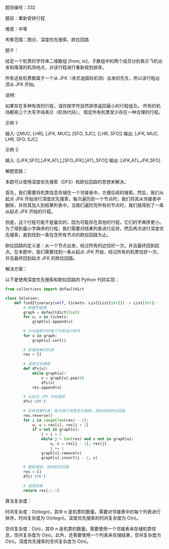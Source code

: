 题目编号：332

题目：重新安排行程

难度：中等

考察范围：图论、深度优先搜索、欧拉回路

题干：

给定一个机票的字符串二维数组 [from, to]，子数组中的两个成员分别表示飞机出发和降落的机场地点，对该行程进行重新规划排序。

所有这些机票都属于一个从 JFK（肯尼迪国际机场）出发的先生，所以该行程必须从 JFK 开始。

说明:

如果存在多种有效的行程，请你按字符自然排序返回最小的行程组合。
所有的机场都用三个大写字母表示（机场代码）。
假定所有机票至少存在一种合理的行程。

示例 1:

输入: [[MUC, LHR], [JFK, MUC], [SFO, SJC], [LHR, SFO]]
输出: [JFK, MUC, LHR, SFO, SJC]

示例 2:

输入: [[JFK,SFO],[JFK,ATL],[SFO,JFK],[ATL,SFO]]
输出: [JFK,ATL,JFK,SFO]

解题思路：

本题可以使用深度优先搜索（DFS）和欧拉回路的思想来解决。

首先，我们需要将机票信息存储在一个邻接表中，方便后续的搜索。然后，我们从起点 JFK 开始进行深度优先搜索，每次遍历到一个节点时，我们将其从邻接表中删除，并将其加入到结果列表中。当我们遍历完所有的节点时，我们就得到了一条从起点 JFK 开始的行程。

但是，这个行程可能不是最优的，因为可能存在其他的行程，它们的字典序更小。为了得到最小字典序的行程，我们需要对结果列表进行反转，然后再次进行深度优先搜索，直到找到一条包含所有节点的欧拉回路为止。

欧拉回路的定义是：从一个节点出发，经过所有的边恰好一次，并且最终回到起点。在本题中，我们需要找到一条从起点 JFK 开始，经过所有的机票恰好一次，并且最终回到起点 JFK 的欧拉回路。

解决方案：

以下是使用深度优先搜索和欧拉回路的 Python 代码实现：

```python
from collections import defaultdict

class Solution:
    def findItinerary(self, tickets: List[List[str]]) -> List[str]:
        # 构建邻接表
        graph = defaultdict(list)
        for u, v in tickets:
            graph[u].append(v)
        
        # 对邻接表中的每个列表进行排序
        for u in graph:
            graph[u].sort()
        
        # 存储结果的列表
        res = []
        
        # 深度优先搜索
        def dfs(u):
            while graph[u]:
                v = graph[u].pop(0)
                dfs(v)
            res.append(u)
        
        # 从起点 JFK 开始搜索
        dfs('JFK')
        
        # 反转结果列表，再次进行深度优先搜索，直到找到欧拉回路
        res.reverse()
        for i in range(len(res) - 1):
            u, v = res[i], res[i + 1]
            if v not in graph[u]:
                j = i + 2
                while j < len(res) and v not in graph[u]:
                    u, v = res[j - 1], res[j]
                    j += 1
                graph[u].remove(v)
                graph[u].insert(j - 2, v)
        
        # 重新搜索，得到欧拉回路
        res = []
        dfs('JFK')
        
        # 返回结果
        return res[::-1]
```

算法复杂度：

时间复杂度：O(nlogn)，其中 n 是机票的数量。需要对邻接表中的每个列表进行排序，时间复杂度为 O(nlogn)。深度优先搜索的时间复杂度为 O(n)。

空间复杂度：O(n)，其中 n 是机票的数量。需要使用一个邻接表来存储机票信息，空间复杂度为 O(n)。此外，还需要使用一个列表来存储结果，空间复杂度为 O(n)。深度优先搜索的空间复杂度为 O(n)。